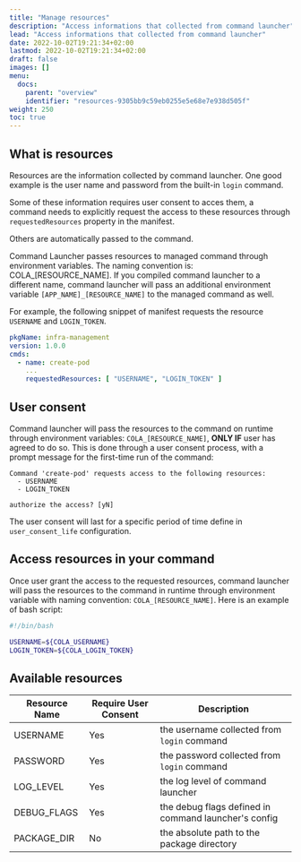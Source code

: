```yaml
---
title: "Manage resources"
description: "Access informations that collected from command launcher"
lead: "Access informations that collected from command launcher"
date: 2022-10-02T19:21:34+02:00
lastmod: 2022-10-02T19:21:34+02:00
draft: false
images: []
menu:
  docs:
    parent: "overview"
    identifier: "resources-9305bb9c59eb0255e5e68e7e938d505f"
weight: 250
toc: true
---
```


## What is resources

Resources are the information collected by command launcher. One good example is the user name and password from the built-in `login` command.

Some of these information requires user consent to acces them, a command needs to explicitly request the access to these resources through `requestedResources` property in the manifest.

Others are automatically passed to the command.

Command Launcher passes resources to managed command through environment variables. The naming convention is: COLA_[RESOURCE_NAME]. If you compiled command launcher to a different name, command launcher will pass an additional environment variable `[APP_NAME]_[RESOURCE_NAME]` to the managed command as well.

For example, the following snippet of manifest requests the resource `USERNAME` and `LOGIN_TOKEN`.

```yaml
pkgName: infra-management
version: 1.0.0
cmds:
  - name: create-pod
    ...
    requestedResources: [ "USERNAME", "LOGIN_TOKEN" ]

```

## User consent

Command launcher will pass the resources to the command on runtime through environment variables: `COLA_[RESOURCE_NAME]`, **ONLY IF** user has agreed to do so. This is done through a user consent process, with a prompt message for the first-time run of the command:

```text
Command 'create-pod' requests access to the following resources:
  - USERNAME
  - LOGIN_TOKEN

authorize the access? [yN]
```

The user consent will last for a specific period of time define in `user_consent_life` configuration.

## Access resources in your command

Once user grant the access to the requested resources, command launcher will pass the resources to the command in runtime through environment variable with naming convention: `COLA_[RESOURCE_NAME]`. Here is an example of bash script:

```bash
#!/bin/bash

USERNAME=${COLA_USERNAME}
LOGIN_TOKEN=${COLA_LOGIN_TOKEN}
```

## Available resources

| Resource Name | Require User Consent | Description                                          |
|---------------|----------------------|------------------------------------------------------|
| USERNAME      | Yes                  | the username collected from `login` command          |
| PASSWORD      | Yes                  | the password collected from `login` command          |
| LOG_LEVEL     | Yes                  | the log level of command launcher                    |
| DEBUG_FLAGS   | Yes                  | the debug flags defined in command launcher's config |
| PACKAGE_DIR   | No                   | the absolute path to the package directory           |
